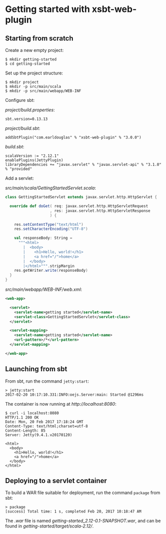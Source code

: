 # Getting started with xsbt-web-plugin

## Starting from scratch

Create a new empty project:

```
$ mkdir getting-started
$ cd getting-started
```

Set up the project structure:

```
$ mkdir project
$ mkdir -p src/main/scala
$ mkdir -p src/main/webapp/WEB-INF
```

Configure sbt:

*project/build.properties*:

```
sbt.version=0.13.13
```

*project/build.sbt*:

```
addSbtPlugin("com.earldouglas" % "xsbt-web-plugin" % "3.0.0")
```

*build.sbt*:

```
scalaVersion := "2.12.1"
enablePlugins(JettyPlugin)
libraryDependencies += "javax.servlet" % "javax.servlet-api" % "3.1.0" % "provided"
```

Add a servlet:

*src/main/scala/GettingStartedServlet.scala*:

```scala
class GettingStartedServlet extends javax.servlet.http.HttpServlet {

  override def doGet( req: javax.servlet.http.HttpServletRequest
                    , res: javax.servlet.http.HttpServletResponse
                    ) {

    res.setContentType("text/html")
    res.setCharacterEncoding("UTF-8")

    val responseBody: String =
      """<html>
        |  <body>
        |    <h1>Hello, world!</h1>
        |    <a href="/">home</a>
        |  </body>
        |</html>""".stripMargin
    res.getWriter.write(responseBody)
  }
}
```

*src/main/webapp/WEB-INF/web.xml*:

```xml
<web-app>

  <servlet>
    <servlet-name>getting started</servlet-name>
    <servlet-class>GettingStartedServlet</servlet-class>
  </servlet>

  <servlet-mapping>
    <servlet-name>getting started</servlet-name>
    <url-pattern>/*</url-pattern>
  </servlet-mapping>

</web-app>
```

## Launching from sbt

From sbt, run the command `jetty:start`:

```
> jetty:start
2017-02-20 10:17:10.331:INFO:oejs.Server:main: Started @1296ms
```

The container is now running at *http://localhost:8080*:

```
$ curl -i localhost:8080
HTTP/1.1 200 OK
Date: Mon, 20 Feb 2017 17:18:24 GMT
Content-Type: text/html;charset=utf-8
Content-Length: 85
Server: Jetty(9.4.1.v20170120)

<html>
  <body>
    <h1>Hello, world!</h1>
    <a href="/">home</a>
  </body>
</html>
```

## Deploying to a servlet container

To build a WAR file suitable for deployment, run the command `package`
from sbt:

```
> package
[success] Total time: 1 s, completed Feb 20, 2017 10:18:47 AM
```

The *.war* file is named *getting-started_2.12-0.1-SNAPSHOT.war*, and
can be found in *getting-started/target/scala-2.12/*.
